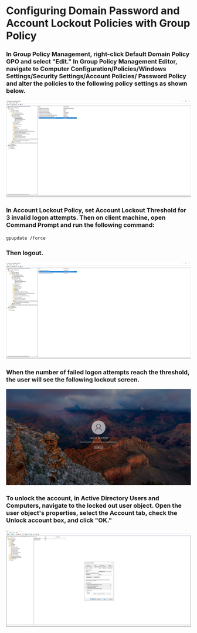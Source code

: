 <h1>Configuring Domain Password and Account Lockout Policies with Group Policy</h1>

### In Group Policy Management, right-click Default Domain Policy GPO and select "Edit." In Group Policy Management Editor, navigate to Computer Configuration/Policies/Windows Settings/Security Settings/Account Policies/ Password Policy and alter the policies to the following policy settings as shown below.
![Domain](https://github.com/whuynhit/ActiveDirectory/blob/main/Securing%20Domain/Configuring%20Domain%20Password%20and%20Account%20Lockout%20Policies%20with%20Group%20Policy/sub/1.png)

### In Account Lockout Policy, set Account Lockout Threshold for 3 invalid logon attempts. Then on client machine, open Command Prompt and run the following command:

```
gpupdate /force
```

### Then logout.
![Domain](https://github.com/whuynhit/ActiveDirectory/blob/main/Securing%20Domain/Configuring%20Domain%20Password%20and%20Account%20Lockout%20Policies%20with%20Group%20Policy/sub/2.png)

### When the number of failed logon attempts reach the threshold, the user will see the following lockout screen. 
![Domain](https://github.com/whuynhit/ActiveDirectory/blob/main/Securing%20Domain/Configuring%20Domain%20Password%20and%20Account%20Lockout%20Policies%20with%20Group%20Policy/sub/3.png)

### To unlock the account, in Active Directory Users and Computers, navigate to the locked out user object. Open the user object's properties, select the Account tab, check the Unlock account box, and click "OK." 
![Domain](https://github.com/whuynhit/ActiveDirectory/blob/main/Securing%20Domain/Configuring%20Domain%20Password%20and%20Account%20Lockout%20Policies%20with%20Group%20Policy/sub/4.png)
